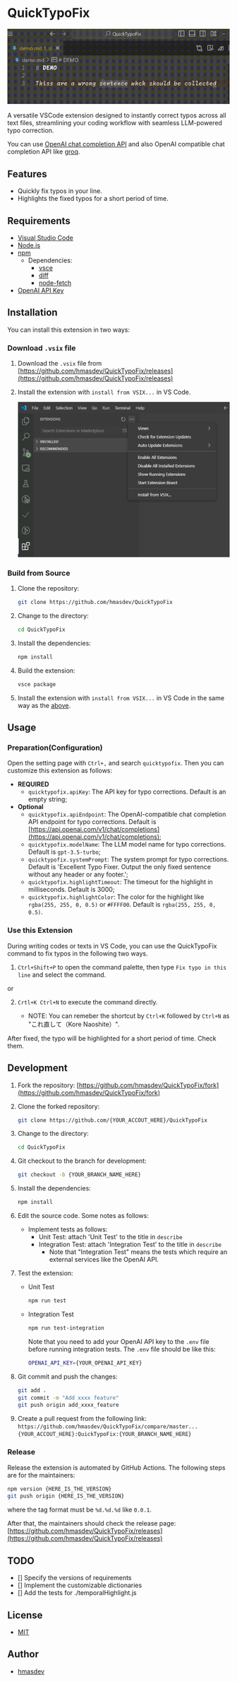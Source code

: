 # QuickTypoFix

![demo](https://github.com/hmasdev/QuickTypoFix/blob/main/images/demo.gif)

A versatile VSCode extension designed to instantly correct typos across all text files,
streamlining your coding workflow with seamless LLM-powered typo correction.

You can use [OpenAI chat completion API](https://platform.openai.com/docs/guides/text-generation/chat-completions-api) and also OpenAI compatible chat completion API like [groq](https://wow.groq.com/).

## Features

- Quickly fix typos in your line.
- Highlights the fixed typos for a short period of time.

## Requirements

- [Visual Studio Code](https://code.visualstudio.com/)
- [Node.js](https://nodejs.org/)
- [npm](https://www.npmjs.com/get-npm)
  - Dependencies:
    - [vsce](https://code.visualstudio.com/api/working-with-extensions/publishing-extension)
    - [diff](https://www.npmjs.com/package/diff)
    - [node-fetch](https://www.npmjs.com/package/node-fetch)
- [OpenAI API Key](https://platform.openai.com/api-keys)

## Installation

You can install this extension in two ways:

### Download `.vsix` file

1. Download the `.vsix` file from [https://github.com/hmasdev/QuickTypoFix/releases](https://github.com/hmasdev/QuickTypoFix/releases)

2. Install the extension with `install from VSIX...` in VS Code.

    ![Install the extension](https://github.com/hmasdev/QuickTypoFix/blob/main/images/install-extension.png)

### Build from Source

1. Clone the repository:

    ```sh
    git clone https://github.com/hmasdev/QuickTypoFix
    ```

2. Change to the directory:

    ```sh
    cd QuickTypoFix
    ```

3. Install the dependencies:

    ```sh
    npm install
    ```

4. Build the extension:

    ```sh
    vsce package
    ```

5. Install the extension with `install from VSIX...` in VS Code in the same way as the [above](#download-vsix-file).

## Usage

### Preparation(Configuration)

Open the setting page with `Ctrl+,` and search `quicktypofix`.
Then you can customize this extension as follows:

- **REQUIRED**
  - `quicktypofix.apiKey`: The API key for typo corrections. Default is an empty string;
- **Optional**
  - `quicktypofix.apiEndpoint`: The OpenAI-compatible chat completion API endpoint for typo corrections. Default is [https://api.openai.com/v1/chat/completions](https://api.openai.com/v1/chat/completions);
  - `quicktypofix.modelName`: The LLM model name for typo corrections. Default is `gpt-3.5-turbo`;
  - `quicktypofix.systemPrompt`: The system prompt for typo corrections. Default is 'Excellent Typo Fixer. Output the only fixed sentence without any header or any footer.';
  - `quicktypofix.highlightTimeout`: The timeout for the highlight in milliseconds. Default is 3000;
  - `quicktypofix.highlightColor`: The color for the highlight like `rgba(255, 255, 0, 0.5)` or `#FFFF00`. Default is `rgba(255, 255, 0, 0.5)`.

### Use this Extension

During writing codes or texts in VS Code, you can use the QuickTypoFix command to fix typos in the following two ways.

1. `Ctrl+Shift+P` to open the command palette, then type `Fix typo in this line` and select the command.

or

2. `Crtl+K Ctrl+N` to execute the command directly.

   - NOTE: You can remeber the shortcut by `Ctrl+K` followed by `Ctrl+N` as "これ直して（Kore Naoshite）".

After fixed, the typo will be highlighted for a short period of time. Check them.

## Development

1. Fork the repository: [https://github.com/hmasdev/QuickTypoFix/fork](https://github.com/hmasdev/QuickTypoFix/fork)

2. Clone the forked repository:

    ```sh
    git clone https://github.com/{YOUR_ACCOUT_HERE}/QuickTypoFix
    ```

3. Change to the directory:

    ```sh
    cd QuickTypoFix
    ```

4. Git checkout to the branch for development:

    ```sh
    git checkout -b {YOUR_BRANCH_NAME_HERE}
    ```

5. Install the dependencies:

    ```sh
    npm install
    ```

6. Edit the source code. Some notes as follows:

   - Implement tests as follows:
     - Unit Test: attach 'Unit Test' to the title in `describe`
     - Integration Test: attach 'Integration Test' to the title in `describe`
       - Note that "Integration Test" means the tests which require an external services like the OpenAI API.

7. Test the extension:

   - Unit Test

     ```sh
     npm run test
     ```

   - Integration Test

     ```sh
     npm run test-integration
     ```

     Note that you need to add your OpenAI API key to the `.env` file before running integration tests. The `.env` file should be like this:

     ```sh
     OPENAI_API_KEY={YOUR_OPENAI_API_KEY}
     ```

8. Git commit and push the changes:

    ```sh
    git add .
    git commit -m "Add xxxx feature"
    git push origin add_xxxx_feature
    ```

9. Create a pull request from the following link: `https://github.com/hmasdev/QuickTypoFix/compare/master...{YOUR_ACCOUT_HERE}:QuickTypoFix:{YOUR_BRANCH_NAME_HERE}`

### Release

Release the extension is automated by GitHub Actions. The following steps are for the maintainers:

```sh
npm version {HERE_IS_THE_VERSION}
git push origin {HERE_IS_THE_VERSION}
```

where the tag format must be `%d.%d.%d` like `0.0.1`.

After that, the maintainers should check the release page: [https://github.com/hmasdev/QuickTypoFix/releases](https://github.com/hmasdev/QuickTypoFix/releases)

## TODO

- [] Specify the versions of requirements
- [] Implement the customizable dictionaries
- [] Add the tests for ./temporalHighlight.js

## License

- [MIT](https://github.com/hmasdev/QuickTypoFix/blob/main/LICENSE)

## Author

- [hmasdev](https://github.com/hmasdev)
